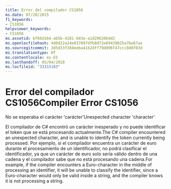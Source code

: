 ```yaml
---
title: Error del compilador CS1056
ms.date: 07/20/2015
f1_keywords:
- CS1056
helpviewer_keywords:
- CS1056
ms.assetid: bf66d164-ab5b-4181-b93e-a1d29620b4d2
ms.openlocfilehash: 4d0d22a24e037097dfb8d72e69439825a7be67ae
ms.sourcegitcommit: 3d5d33f384eeba41b2dff79d096f47ccc8d8f03d
ms.translationtype: HT
ms.contentlocale: es-ES
ms.lasthandoff: 05/04/2018
ms.locfileid: "33315183"
---
```

# <a name="compiler-error-cs1056"></a><span data-ttu-id="0b621-102">Error del compilador CS1056</span><span class="sxs-lookup"><span data-stu-id="0b621-102">Compiler Error CS1056</span></span>
<span data-ttu-id="0b621-103">No se esperaba el carácter 'carácter'</span><span class="sxs-lookup"><span data-stu-id="0b621-103">Unexpected character 'character'</span></span>  
  
 <span data-ttu-id="0b621-104">El compilador de C# encontró un carácter inesperado y no puede identificar el token que se está procesando actualmente.</span><span class="sxs-lookup"><span data-stu-id="0b621-104">The C# compiler encountered an unexpected character, and is unable to identify the token currently being processed.</span></span> <span data-ttu-id="0b621-105">Por ejemplo, si el compilador encuentra un carácter de euro durante el procesamiento de un identificador, no podrá clasificar el identificador, ya que un carácter de euro solo sería válido dentro de una cadena y el compilador sabe que no está procesando una cadena.</span><span class="sxs-lookup"><span data-stu-id="0b621-105">For example, if the compiler encounters a Euro-character in the middle of processing an identifier, it will be unable to classify the identifier, since a Euro-character would only be valid inside a string, and the compiler knows it is not processing a string.</span></span>
